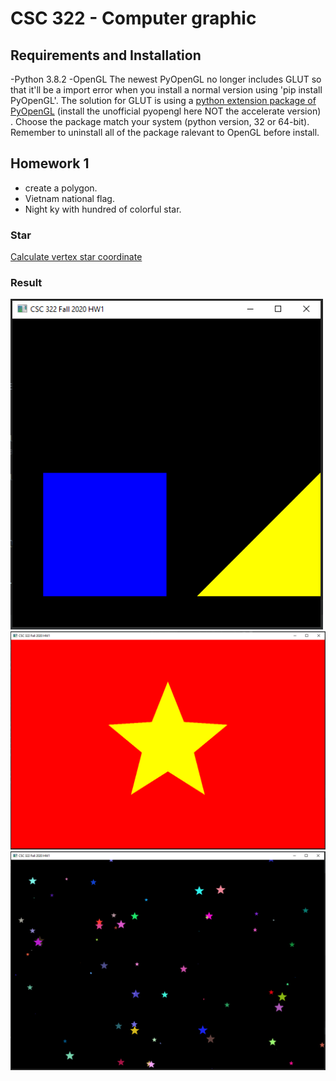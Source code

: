 # CSC 322 - Computer graphic

## Requirements and Installation

-Python 3.8.2
-OpenGL 
The newest PyOpenGL no longer includes GLUT so that it'll be a import error when you install a normal version using 'pip install PyOpenGL'. The solution for GLUT is using a [python extension package of PyOpenGL](https://www.lfd.uci.edu/~gohlke/pythonlibs/#pyopengl) (install the unofficial pyopengl here NOT the accelerate version) . Choose the package match your system (python version, 32 or 64-bit). Remember to uninstall all of the package ralevant to OpenGL before install.

## Homework 1 

- create a polygon.
- Vietnam national flag.
- Night ky with hundred of colorful star.

### Star 

[Calculate vertex star coordinate](https://www.101computing.net/pentagram-challenge/pentagram-coordinates/)

### Result

<img src="images/exampleCode.PNG?raw=true" alt="example_output" width="500"/>
<img src="images/VNflag.PNG?raw=true" alt="example_output" width="1200"/>
<img src="images/sky.PNG?raw=true" alt="example_output" width="1200"/>

